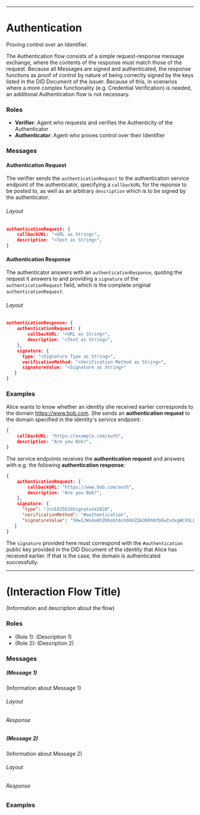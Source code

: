 
---
# Authentication


Proving control over an Identifier.

The Authentication flow consists of a simple request-response message exchange, where the contents of the response must match those of the request. Because all Messages are signed and authenticated, the response functions as proof of control by nature of being correctly signed by the keys listed in the DID Document of the issuer. Because of this, in scenarios where a more complex functionality (e.g. Credential Verification) is needed, an additional Authentication flow is not necessary.

### Roles
- **Verifier**: Agent who requests and verifies the Authenticity of the Authenticator
- **Authenticator**: Agent who proves control over their Identifier

### Messages

#### Authentication Request
The verifier sends the `authenticationRequest` to the authentication service endpoint of the authenticator, specifying a `callbackURL` for the reponse to be posted to, as well as an arbitrary `description` which is to be signed by the authenticator. 

###### Layout

```JSON
authenticationRequest: {
    callbackURL: "<URL as String>",
    description: "<Text as String>",
}
```

#### Authentication Response
The authenticator answers with an `authenticationResponse`, quoting the request it answers to and providing a `signature` of the `authenticationRequest` field, which is the complete original `authenticationRequest`.

###### Layout

```JSON
authenticationResponse: {
    authenticationRequest: {
        callbackURL: "<URL as String>",
        description: "<Text as String>",
    },
    signature: {
      type: "<Signature Type as String>",
      verificationMethod: "<Verification Method as String>",
      signatureValue: "<Signature as String>"
   }
}
```

### Examples

Alice wants to know whether an identity she received earlier corresponds to the domain https://www.bob.com. She sends an **authentication request** to the domain specified in the identity's service endpoint:

```json
{
    callbackURL: "https://example.com/auth",
    description: "Are you Bob?",
}
```

The service endpoints receives the **authentication request** and answers with e.g. the following **authentication response**:

```json
{
    authenticationRequest: {
        callbackURL: "https://www.bob.com/auth",
        description: "Are you Bob?",
    },
    signature: {
      "type": "JcsEd25519Signature2020",
      "verificationMethod": "#authentication",
      "signatureValue": "5Hw1JWv4a6hZH5obtAshbbKZQAJK6h8YbEwZvdxgWCXSL81fvRYoMCjt22vaBtZewgGq641dqR31C27YhDusoo4N"
   }
}
```

The `signature` provided here must correspond with the `#authentication` public key provided in the DID Document of the identity that Alice has received earlier. If that is the case, the domain is authenticated successfully.



---
# (Interaction Flow Title)

(Information and description about the flow)

### Roles
- (Role 1): (Description 1)
- (Role 2): (Description 2)

### Messages

##### (Message 1)
(Information about Message 1)

###### Layout

###### Response

##### (Message 2)
(Information about Message 2)

###### Layout

###### Response

### Examples